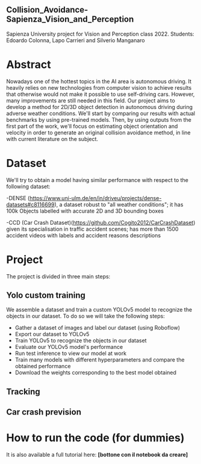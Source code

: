 ## Collision_Avoidance-Sapienza_Vision_and_Perception
Sapienza University project for Vision and Perception class 2022. Students: Edoardo Colonna, Lapo Carrieri and Silverio Manganaro
# Abstract
Nowadays one of the hottest topics in the AI area is autonomous driving. It heavily relies on new technologies from computer vision to achieve results that otherwise would not make it possible to use self-driving cars. However, many improvements are still needed in this field. Our project aims to develop a method for 2D/3D object detection in autonomous driving during adverse weather conditions. We'll start by comparing our results with actual benchmarks by using pre-trained models. Then, by using outputs from the first part of the work, we'll focus on estimating object orientation and velocity in order to generate an original collision avoidance method, in line with current literature on the subject.
# Dataset
We'll try to obtain a model having similar performance with respect to the following dataset:

-DENSE (https://www.uni-ulm.de/en/in/driveu/projects/dense-datasets#c8116699), a dataset robust to "all weather conditions"; it has 100k Objects labelled with accurate 2D and 3D bounding boxes

-CCD (Car Crash Dataset)(https://github.com/Cogito2012/CarCrashDataset) given its specialisation in traffic accident scenes; has more than 1500 accident videos with labels and accident reasons descriptions

# Project
The project is divided in three main steps:
  ## Yolo custom training
  We assemble a dataset and train a custom YOLOv5 model to recognize the objects in our dataset. To do so we will take the following steps:
- Gather a dataset of images and label our dataset (using Roboflow)
- Export our dataset to YOLOv5
- Train YOLOv5 to recognize the objects in our dataset
- Evaluate our YOLOv5 model's performance 
- Run test inference to view our model at work
- Train many models with different hyperparameters and compare the obtained performance
- Download the weights corresponding to the best model obtained

## Tracking

## Car crash prevision

# How to run the code (for dummies)



It is also available a full tutorial here: <b> [bottone con il notebook da creare] </b>
